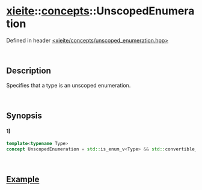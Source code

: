 # [xieite](../../xieite.md)\:\:[concepts](../../concepts.md)\:\:UnscopedEnumeration
Defined in header [<xieite/concepts/unscoped_enumeration.hpp>](../../../include/xieite/concepts/unscoped_enumeration.hpp)

&nbsp;

## Description
Specifies that a type is an unscoped enumeration.

&nbsp;

## Synopsis
#### 1)
```cpp
template<typename Type>
concept UnscopedEnumeration = std::is_enum_v<Type> && std::convertible_to<Type, std::underlying_type_t<Type>>;
```

&nbsp;

## [Example](https://en.cppreference.com/w/cpp/types/is_scoped_enum#Example)
